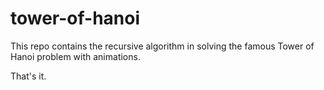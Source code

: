 # tower-of-hanoi
This repo contains the recursive algorithm in solving the famous Tower of Hanoi problem with animations.

That's it.
